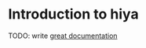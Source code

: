 # Introduction to hiya

TODO: write [great documentation](http://jacobian.org/writing/great-documentation/what-to-write/)
